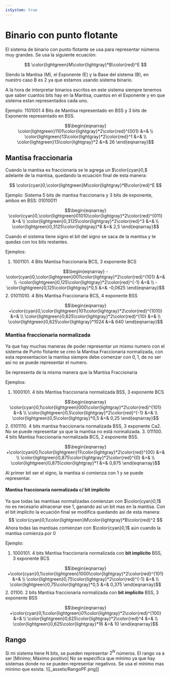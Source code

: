 ```yaml
---
isSystem: true
---
```


# Binario con punto flotante

El sistema de binario con punto flotante se usa para representar números muy grandes. Se usa la siguiente ecuación:

$$
\color{lightgreen}M\color{lightgray}*B\color{red}^E
$$

Siendo la Mantisa (M), el Exponente (E) y la Base del sistema (B), en nuestro caso B es 2 ya que estamos usando sistema binario.

A la hora de interpretar binarios escritos en este sistema siempre tenemos que saber cuantos bits hay en la Mantisa, cuantos en el Exponente y en que sistema estan representados cada uno.

Ejemplo:
1101001 4 Bits de Mantisa representado en BSS y 3 bits de Exponente representado en BSS.

$$\begin{eqnarray}
\color{lightgreen}1101\color{lightgray}*2\color{red}^{001} &=& \\
\color{lightgreen}13\color{lightgray}*2\color{red}^1 &=& \\
\color{lightgreen}13\color{lightgray}*2 &=& 26
\end{eqnarray}$$

## Mantisa fraccionaria

Cuando la mantisa es fraccionaria se le agrega un $\color{cyan}0,$ adelante de la mantisa, quedando la ecuación final de esta manera:

$$
\color{cyan}0,\color{lightgreen}M\color{lightgray}*B\color{red}^E
$$

Ejemplo:
Sistema 5 bits de mantisa fraccionaria y 3 bits de exponente, ambos en BSS: 01010011

$$\begin{eqnarray}
\color{cyan}0,\color{lightgreen}01010\color{lightgray}*2\color{red}^{011} &=& \\
\color{lightgreen}0,3125\color{lightgray}*2\color{red}^3 &=& \\
\color{lightgreen}0,3125\color{lightgray}*8 &=& 2,5
\end{eqnarray}$$

Cuando el sistema tiene signo el bit del signo se saca de la mantisa y te quedas con los bits restantes.

Ejemplos:

1. 1001101\. 4 Bits Mantisa fraccionaria BCS, 3 exponente BCS

$$\begin{eqnarray}
-\color{cyan}0,\color{lightgreen}001\color{lightgray}*2\color{red}^{101} &=& \\
-\color{lightgreen}0,125\color{lightgray}*2\color{red}^{-1} &=& \\
-\color{lightgreen}0,125\color{lightgray}*0,5 &=& -0,0625
\end{eqnarray}$$
2. 01011010\. 4 Bits Mantisa Fraccionaria BCS, 4 exponente BSS

$$\begin{eqnarray}
+\color{cyan}0,\color{lightgreen}101\color{lightgray}*2\color{red}^{1010} &=& \\
\color{lightgreen}0,625\color{lightgray}*2\color{red}^{10} &=& \\
\color{lightgreen}0,625\color{lightgray}*1024 &=& 640
\end{eqnarray}$$

### Mantisa fraccionaria normalizada

Ya que hay muchas maneras de poder representar un mismo numero con el sistema de Punto flotante se creo la Mantisa Fraccionaria normalizada, con esta representacion la mantisa siempre debe comenzar con $0,1$, de no ser asi no se puede representar el numero.

Se representa de la misma manera que la Mantisa Fraccionaria

Ejemplos:

1. 1000101\. 4 bits Mantisa fraccionaria normalizada BSS, 3 exponente BCS

$$\begin{eqnarray}
\color{cyan}0,1\color{lightgreen}000\color{lightgray}*2\color{red}^{101} &=& \\
\color{lightgreen}0,5\color{lightgray}*2\color{red}^{-1} &=& \\
\color{lightgreen}0,5\color{lightgray}*0,5 &=& 0,25
\end{eqnarray}$$
2. 0101110\. 4 bits mantisa fraccionaria normalizada BSS, 3 exponente Ca2.
    No se puede representar ya que la mantisa no está normalizada.
3. 011100\. 4 bits Mantisa fraccionaria normalizada BCS, 2 exponente BSS.

$$\begin{eqnarray}
+\color{cyan}0,1\color{lightgreen}11\color{lightgray}*2\color{red}^{00} &=& \\
\color{lightgreen}0,875\color{lightgray}*2\color{red}^{0} &=& \\
\color{lightgreen}0,875\color{lightgray}*1 &=& 0,875
\end{eqnarray}$$

Al primer bit ser el signo, la mantisa si comienza con 1 y se puede representar.

#### Mantisa fraccionaria normalizada c/ bit implicito

Ya que todas las mantisas normalizadas comienzan con $\color{cyan}0,1$ no es necesario almacenar ese 1, ganando así un bit mas en la mantisa. Con el bit implícito la ecuación final se modifica quedando así de esta manera:  
$$
\color{cyan}0,1\color{lightgreen}M\color{lightgray}*B\color{red}^2
$$
Ahora todas las mantisas comienzan con $\color{cyan}0,1$ aún cuando la mantisa comienza por 0

Ejemplo:

1. 1000101\. 4 bits Mantisa fraccionaria normalizada con **bit implícito** BSS, 3 exponente BCS

$$\begin{eqnarray}
+\color{cyan}0,1\color{lightgreen}1000\color{lightgray}*2\color{red}^{101} &=& \\
\color{lightgreen}0,75\color{lightgray}*2\color{red}^{-1} &=& \\
\color{lightgreen}0,75\color{lightgray}*0,5 &=& 0,375
\end{eqnarray}$$
2. 01100\. 2 bits Mantisa fraccionaria normalizada con **bit implícito** BSS, 3 exponente BSS

$$\begin{eqnarray}
+\color{cyan}0,1\color{lightgreen}01\color{lightgray}*2\color{red}^{100} &=& \\
\color{lightgreen}0,625\color{lightgray}*2\color{red}^4 &=& \\
\color{lightgreen}0,625\color{lightgray}*16 &=& 10
\end{eqnarray}$$

## Rango

Si mi sistema tiene N bits, se pueden representar $2^N$ números.
El rango va a ser [Mínimo; Máximo positivo] No se especifica que mínimo ya que hay sistemas donde no se pueden representar negativos. Se usa el mínimo mas mínimo que exista. ![[_assets/RangoPF.png]]
